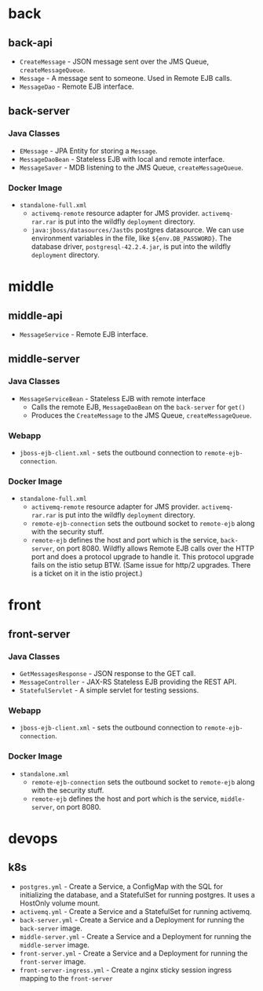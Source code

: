 # back

## back-api
* `CreateMessage` - JSON message sent over the JMS Queue, `createMessageQueue`.
* `Message` - A message sent to someone. Used in Remote EJB calls.
* `MessageDao` - Remote EJB interface.

## back-server

### Java Classes
* `EMessage` - JPA Entity for storing a `Message`.
* `MessageDaoBean` - Stateless EJB with local and remote interface.
* `MessageSaver` - MDB listening to the JMS Queue, `createMessageQueue`.

### Docker Image
* `standalone-full.xml`
  * `activemq-remote` resource adapter for JMS provider. `activemq-rar.rar` is put into the wildfly `deployment` directory.
  * `java:jboss/datasources/JastDs` postgres datasource. We can use environment variables in the file, like `${env.DB_PASSWORD}`. The database driver, `postgresql-42.2.4.jar`, is put into the wildfly `deployment` directory.

# middle

## middle-api
* `MessageService` - Remote EJB interface.

## middle-server

### Java Classes
* `MessageServiceBean` - Stateless EJB with remote interface
  * Calls the remote EJB, `MessageDaoBean` on the `back-server` for `get()`
  * Produces the `CreateMessage` to the JMS Queue, `createMessageQueue`.

### Webapp
* `jboss-ejb-client.xml` - sets the outbound connection to `remote-ejb-connection`.

### Docker Image
* `standalone-full.xml`
  * `activemq-remote` resource adapter for JMS provider. `activemq-rar.rar` is put into the wildfly `deployment` directory.
  * `remote-ejb-connection` sets the outbound socket to `remote-ejb` along with the security stuff.
  * `remote-ejb` defines the host and port which is the service, `back-server`, on port 8080. Wildfly allows Remote EJB calls over the HTTP port and does a protocol upgrade to handle it. This protocol upgrade fails on the istio setup BTW. (Same issue for http/2 upgrades. There is a ticket on it in the istio project.)

# front

## front-server

### Java Classes
* `GetMessagesResponse` - JSON response to the GET call.
* `MessageController` - JAX-RS Stateless EJB providing the REST API.
* `StatefulServlet` - A simple servlet for testing sessions.

### Webapp
* `jboss-ejb-client.xml` - sets the outbound connection to `remote-ejb-connection`.

### Docker Image
* `standalone.xml`
  * `remote-ejb-connection` sets the outbound socket to `remote-ejb` along with the security stuff.
  * `remote-ejb` defines the host and port which is the service, `middle-server`, on port 8080.

# devops

## k8s
* `postgres.yml` - Create a Service, a ConfigMap with the SQL for initializing the database, and a StatefulSet for running postgres. It uses a HostOnly volume mount.
* `activemq.yml` - Create a Service and a StatefulSet for running activemq.
* `back-server.yml` - Create a Service and a Deployment for running the `back-server` image.
* `middle-server.yml` - Create a Service and a Deployment for running the `middle-server` image.
* `front-server.yml` - Create a Service and a Deployment for running the `front-server` image.
* `front-server-ingress.yml` - Create a nginx sticky session ingress mapping to the `front-server`
